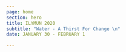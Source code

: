 ```yaml
---
page: home
section: hero
title: ILYMUN 2020
subtitle: "Water - A Thirst For Change \n"
date: JANUARY 30 - FEBRUARY 1

---
```

